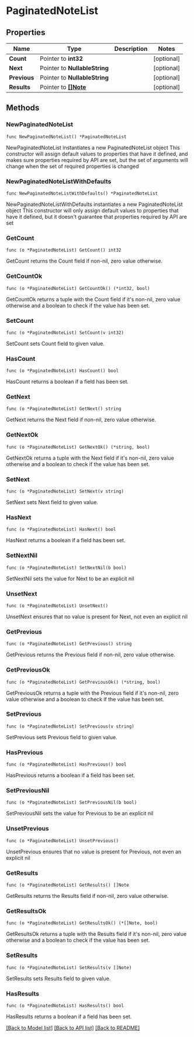 # PaginatedNoteList

## Properties

Name | Type | Description | Notes
------------ | ------------- | ------------- | -------------
**Count** | Pointer to **int32** |  | [optional] 
**Next** | Pointer to **NullableString** |  | [optional] 
**Previous** | Pointer to **NullableString** |  | [optional] 
**Results** | Pointer to [**[]Note**](Note.md) |  | [optional] 

## Methods

### NewPaginatedNoteList

`func NewPaginatedNoteList() *PaginatedNoteList`

NewPaginatedNoteList instantiates a new PaginatedNoteList object
This constructor will assign default values to properties that have it defined,
and makes sure properties required by API are set, but the set of arguments
will change when the set of required properties is changed

### NewPaginatedNoteListWithDefaults

`func NewPaginatedNoteListWithDefaults() *PaginatedNoteList`

NewPaginatedNoteListWithDefaults instantiates a new PaginatedNoteList object
This constructor will only assign default values to properties that have it defined,
but it doesn't guarantee that properties required by API are set

### GetCount

`func (o *PaginatedNoteList) GetCount() int32`

GetCount returns the Count field if non-nil, zero value otherwise.

### GetCountOk

`func (o *PaginatedNoteList) GetCountOk() (*int32, bool)`

GetCountOk returns a tuple with the Count field if it's non-nil, zero value otherwise
and a boolean to check if the value has been set.

### SetCount

`func (o *PaginatedNoteList) SetCount(v int32)`

SetCount sets Count field to given value.

### HasCount

`func (o *PaginatedNoteList) HasCount() bool`

HasCount returns a boolean if a field has been set.

### GetNext

`func (o *PaginatedNoteList) GetNext() string`

GetNext returns the Next field if non-nil, zero value otherwise.

### GetNextOk

`func (o *PaginatedNoteList) GetNextOk() (*string, bool)`

GetNextOk returns a tuple with the Next field if it's non-nil, zero value otherwise
and a boolean to check if the value has been set.

### SetNext

`func (o *PaginatedNoteList) SetNext(v string)`

SetNext sets Next field to given value.

### HasNext

`func (o *PaginatedNoteList) HasNext() bool`

HasNext returns a boolean if a field has been set.

### SetNextNil

`func (o *PaginatedNoteList) SetNextNil(b bool)`

 SetNextNil sets the value for Next to be an explicit nil

### UnsetNext
`func (o *PaginatedNoteList) UnsetNext()`

UnsetNext ensures that no value is present for Next, not even an explicit nil
### GetPrevious

`func (o *PaginatedNoteList) GetPrevious() string`

GetPrevious returns the Previous field if non-nil, zero value otherwise.

### GetPreviousOk

`func (o *PaginatedNoteList) GetPreviousOk() (*string, bool)`

GetPreviousOk returns a tuple with the Previous field if it's non-nil, zero value otherwise
and a boolean to check if the value has been set.

### SetPrevious

`func (o *PaginatedNoteList) SetPrevious(v string)`

SetPrevious sets Previous field to given value.

### HasPrevious

`func (o *PaginatedNoteList) HasPrevious() bool`

HasPrevious returns a boolean if a field has been set.

### SetPreviousNil

`func (o *PaginatedNoteList) SetPreviousNil(b bool)`

 SetPreviousNil sets the value for Previous to be an explicit nil

### UnsetPrevious
`func (o *PaginatedNoteList) UnsetPrevious()`

UnsetPrevious ensures that no value is present for Previous, not even an explicit nil
### GetResults

`func (o *PaginatedNoteList) GetResults() []Note`

GetResults returns the Results field if non-nil, zero value otherwise.

### GetResultsOk

`func (o *PaginatedNoteList) GetResultsOk() (*[]Note, bool)`

GetResultsOk returns a tuple with the Results field if it's non-nil, zero value otherwise
and a boolean to check if the value has been set.

### SetResults

`func (o *PaginatedNoteList) SetResults(v []Note)`

SetResults sets Results field to given value.

### HasResults

`func (o *PaginatedNoteList) HasResults() bool`

HasResults returns a boolean if a field has been set.


[[Back to Model list]](../README.md#documentation-for-models) [[Back to API list]](../README.md#documentation-for-api-endpoints) [[Back to README]](../README.md)


